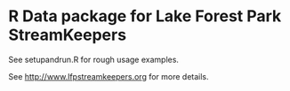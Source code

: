 
# R Data package for Lake Forest Park StreamKeepers

See setupandrun.R for rough usage examples.

See http://www.lfpstreamkeepers.org for more details.


